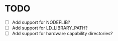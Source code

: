 TODO
====

  - [ ] Add support for NODEFLIB?
  - [ ] Add support for LD_LIBRARY_PATH?
  - [ ] Add support for hardware capability directories?
